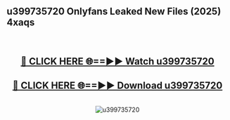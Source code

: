 <h2>u399735720 Onlyfans Leaked New Files (2025) 4xaqs</h2>
<br>
<div align="center">
<h2><a href="https://mediafiles.top/u399735720&ref=git" rel="nofollow">🔴 CLICK HERE 🌐==►► Watch u399735720</a></h2>
<h2><a href="https://mediafiles.top/u399735720&ref=git" rel="nofollow">🔴 CLICK HERE 🌐==►► Download u399735720</a></h2>
<br>
<a href="https://mediafiles.top/u399735720&ref=git" rel="nofollow" data-target="animated-image.originalLink"><img src="https://i.ibb.co.com/xMMVF88/686577567.gif" alt="u399735720" style="max-width: 100%; display: inline-block;" data-target="animated-image.originalImage"></a>
</div>
<br>
<br>